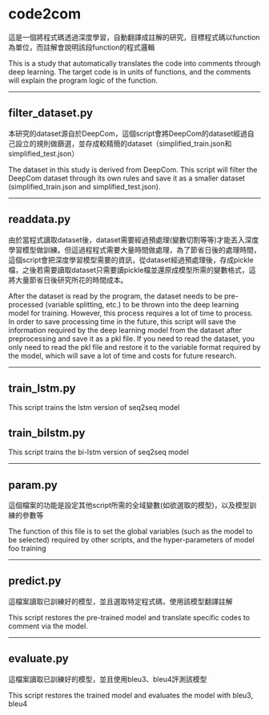 # code2com

這是一個將程式碼透過深度學習，自動翻譯成註解的研究，目標程式碼以function為單位，而註解會說明該段function的程式邏輯

This is a study that automatically translates the code into comments through deep learning. The target code is in units of functions, and the comments will explain the program logic of the function.
***

## filter_dataset.py

本研究的dataset源自於DeepCom，這個script會將DeepCom的dataset經過自己設立的規則做篩選，並存成較精簡的dataset（simplified_train.json和simplified_test.json）

The dataset in this study is derived from DeepCom. This script will filter the DeepCom dataset through its own rules and save it as a smaller dataset (simplified_train.json and simplified_test.json).
***
## readdata.py
由於當程式讀取dataset後，dataset需要經過預處理(變數切割等等)才能丟入深度學習模型做訓練。但這過程程式需要大量時間做處理，為了節省日後的處理時間，這個script會把深度學習模型需要的資訊，從dataset經過預處理後，存成pickle檔，之後若需要讀取dataset只需要讀pickle檔並還原成模型所需的變數格式，這將大量節省日後研究所花的時間成本。

After the dataset is read by the program, the dataset needs to be pre-processed (variable splitting, etc.) to be thrown into the deep learning model for training. However, this process requires a lot of time to process. In order to save processing time in the future, this script will save the information required by the deep learning model from the dataset after preprocessing and save it as a pkl file. If you need to read the dataset, you only need to read the pkl file and restore it to the variable format required by the model, which will save a lot of time and costs for future research.
***
## train_lstm.py
This script trains the lstm version of seq2seq model

## train_bilstm.py
This script trains the bi-lstm version of seq2seq model
***
## param.py
這個檔案的功能是設定其他script所需的全域變數(如欲選取的模型)，以及模型訓練的參數等

The function of this file is to set the global variables (such as the model to be selected) required by other scripts, and the hyper-parameters of model foo training
***
## predict.py
這檔案讀取已訓練好的模型，並且選取特定程式碼，使用該模型翻譯註解

This script restores the pre-trained model and translate specific codes to comment via the model.
***
## evaluate.py
這檔案讀取已訓練好的模型，並且使用bleu3、bleu4評測該模型

This script restores the trained model and evaluates the model with bleu3, bleu4